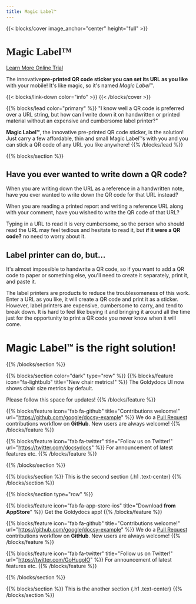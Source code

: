 ```yaml
---
title: Magic Label™
---
```


{{< blocks/cover image_anchor="center" height="full" >}}
<h1 class="m-5 display-1" style="font-family: 'Parisienne'">Magic Label™</h1>
<a class="btn btn-lg btn-primary me-3 mb-4" href="/docs/">
  Learn More <i class="fas fa-arrow-alt-circle-right ms-2"></i>
</a>
<a class="btn btn-lg btn-secondary me-3 mb-4" href="https://ml.uedasoft.com/demo">
  Online Trial<i class="fa-solid fa-chalkboard-user ms-2 "></i>
</a>
<p class="lead mt-5">The innovative<b>pre-printed QR code sticker you can set its URL as you like</b> with your mobile! It's like magic, so it's named <i>Magic Label™</i>.</p>
{{< blocks/link-down color="info" >}}
{{< /blocks/cover >}}


{{% blocks/lead color="primary" %}}
"I know well a QR code is preferred over a URL string, but how can I write down it on handwritten or printed material without an expensive and cumbersome label printer?"

<b>Magic Label™</b>, the innovative pre-printed QR code sticker, is the solution! Just carry a few affordable, thin and small Magic Label™s with you and you can stick a QR code of any URL you like anywhere!
{{% /blocks/lead %}}

{{% blocks/section %}}
## Have you ever wanted to write down a QR code?
When you are writing down the URL as a reference in a handwritten note, have you ever wanted to write down the QR code for that URL instead?

When you are reading a printed report and writing a reference URL along with your comment, have you wished to write the QR code of that URL?

Typing in a URL to read it is very cumbersome, so the person who should read the URL may feel tedious and hesitate to read it, but <b>if it were a QR code?</b> no need to worry about it.

## Label printer can do, but…
It's almost impossible to handwrite a QR code, so if you want to add a QR code to paper or something else, you'll need to create it separately, print it, and paste it.

The label printers are products to reduce the troublesomeness of this work. Enter a URL as you like, it will create a QR code and print it as a sticker. However, label printers are expensive, cumbersome to carry, and tend to break down. It is hard to feel like buying it and bringing it around all the time just for the opportunity to print a QR code you never know when it will come.

# Magic Label™ is the right solution!
{{% /blocks/section %}}


{{% blocks/section color="dark" type="row" %}}
{{% blocks/feature icon="fa-lightbulb" title="New chair metrics!" %}}
The Goldydocs UI now shows chair size metrics by default.

Please follow this space for updates!
{{% /blocks/feature %}}


{{% blocks/feature icon="fab fa-github" title="Contributions welcome!" url="https://github.com/google/docsy-example" %}}
We do a [Pull Request](https://github.com/google/docsy-example/pulls) contributions workflow on **GitHub**. New users are always welcome!
{{% /blocks/feature %}}


{{% blocks/feature icon="fab fa-twitter" title="Follow us on Twitter!" url="https://twitter.com/docsydocs" %}}
For announcement of latest features etc.
{{% /blocks/feature %}}


{{% /blocks/section %}}

{{% blocks/section %}}
This is the second section
{.h1 .text-center}
{{% /blocks/section %}}


{{% blocks/section type="row" %}}

{{% blocks/feature icon="fab fa-app-store-ios" title="Download **from AppStore**" %}}
Get the Goldydocs app!
{{% /blocks/feature %}}

{{% blocks/feature icon="fab fa-github" title="Contributions welcome!"
    url="https://github.com/google/docsy-example" %}}
We do a [Pull Request](https://github.com/google/docsy-example/pulls)
contributions workflow on **GitHub**. New users are always welcome!
{{% /blocks/feature %}}

{{% blocks/feature icon="fab fa-twitter" title="Follow us on Twitter!"
    url="https://twitter.com/GoHugoIO" %}}
For announcement of latest features etc.
{{% /blocks/feature %}}

{{% /blocks/section %}}


{{% blocks/section %}}
This is the another section
{.h1 .text-center}
{{% /blocks/section %}}